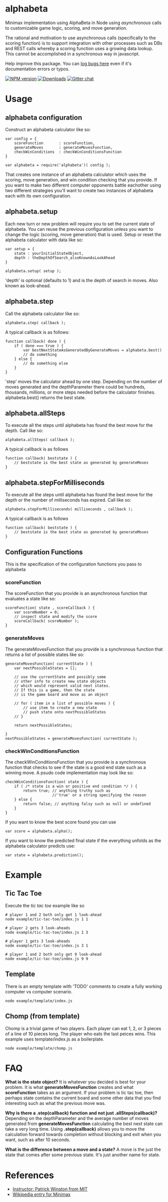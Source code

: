# alphabeta
Minimax implementation using AlphaBeta in Node using *asynchronous* calls to customizable game logic, scoring, and move generation.

The rational and motivation to use asynchronous calls (specifically to the scoring function) is to support integration with other processes such as DBs and REST calls whereby a scoring function uses a growing data lookup.  This cannot be accomplished in a synchronous way in javascript.

Help improve this package.  You can [log bugs here](https://github.com/panchishin/alphabeta/issues) even if it's documentation errors or typos.

[![NPM version][npm-image]][npm-url]
[![Downloads][downloads-image]][npm-url] 
[![Gitter chat][gitter-image]][gitter-url]

# Usage

## alphabeta configuration
Construct an alphabeta calculator like so:

	var config = {
		scoreFunction 		: scoreFunction,
		generateMoves		: generateMovesFunction,
		checkWinConditions 	: checkWinConditionsFunction
	}

	var alphabeta = require('alphabeta')( config );

That creates one instance of an alphabeta calculator which uses the scoring, move generation, and win condition checking that you provide.  If you want to make two different computer opponents battle eachother using two different strategies you'll want to create two instances of alphabeta each with its own configuration.

## alphabeta.setup
Each new turn or new problem will require you to set the current state of alphabeta.  You can reuse the previous configuration unless you want to change the logic (scoring, move generation) that is used.
Setup or reset the alphabeta calculator with data like so:

	var setup = {
		state : yourInitialStateObject,
		depth : theDepthOfSearch_alsoKnownAsLookAhead
	}

	alphabeta.setup( setup );

'depth' is optional (defaults to 1) and is the depth of search in moves.  Also known as look-ahead.


## alphabeta.step
Call the alphabeta calculator like so:

	alphabeta.step( callback );

A typical callback is as follows:

	function callback( done ) {
		if ( done === true ) {
			var bestNextStateAsGeneratedByGenerateMoves = alphabeta.best()
			// do something
		} else {
			// do something else
		}
	}

'step' moves the calculator ahead by one step.  Depending on the number of moves generated and the depthParameter there could be hundreds, thousands, millions, or more steps needed before the calculator finishes.  alphabeta.best() returns the best state.

## alphabeta.allSteps
To execute all the steps until alphabeta has found the best move for the depth.  Call like so:

	alphabeta.allSteps( callback );

A typical callback is as follows

	function callback( beststate ) {
		// beststate is the best state as generated by generateMoves
	}

## alphabeta.stepForMilliseconds
To execute all the steps until alphabeta has found the best move for the depth or the number of milliseconds has expired.  Call like so:

	alphabeta.stepForMilliseconds( milliseconds , callback );

A typical callback is as follows

	function callback( beststate ) {
		// beststate is the best state as generated by generateMoves
	}



## Configuration Functions
This is the specification of the configuration functions you pass to alphabeta

### scoreFunction
The scoreFunction that you provide is an asynchronous function that evaluates a state like so:

	scoreFunction( state , scoreCallback ) {
		var scoreNumber = 0;
		// inspect state and modify the score
		scoreCallback( scoreNumber );
	}

### generateMoves
The generateMovesFunction that you provide is a synchronous function that returns a list of possible states like so:

	generateMovesFunction( currentState ) {
		var nextPossibleStates = [];

		// use the currentState and possibly some 
		// other info to create new state objects
		// which would represent valid next states.
		// If this is a game, then the state
		// is the game board and move as an object

		// for ( item in a list of possible moves ) {
			// use item to create a new state
			// push state onto nextPossibleStates
		// }

		return nextPossibleStates;

	}
	nextPossibleStates = generateMovesFunction( currentState );

### checkWinConditionsFunction
The checkWinConditionsFunction that you provide is a synchronous function that checks to see if the state is a good end state such as a winning move.  A psudo code implementation may look like so:

	checkWinConditionsFunction( state ) {
		if ( /* state is a win or positive end condition */ ) {
			return true; // anything truthy such as 
						 //'true' or a string specifying the reason
		} else {
			return false; // anything falsy such as null or undefined
		}
	}

If you want to know the best score found you can use 

	var score = alphabeta.alpha();

If you want to know the predicted final state if the everything unfolds as the alphabeta calculator predicts use:

	var state = alphabeta.prediction();

# Example

## Tic Tac Toe

Execute the *tic tac toe* example like so

	# player 1 and 2 both only get 1 look-ahead
	node example/tic-tac-toe/index.js 1 1

	# player 2 gets 3 look-aheads
	node example/tic-tac-toe/index.js 1 3

	# player 1 gets 3 look-aheads
	node example/tic-tac-toe/index.js 3 1

	# player 1 and 2 both only get 9 look-ahead
	node example/tic-tac-toe/index.js 9 9

## Template

There is an empty template with 'TODO' comments to create a fully working computer vs computer scenario.

	node example/template/index.js

## Chomp (from template)

Chomp is a trivial game of two players.  Each player can eat 1, 2, or 3 pieces of a line of 10 pieces long.  The player who eats the last peices wins.  This example uses template/index.js as a boilerplate.

	node example/template/chomp.js

# FAQ

**What is the state object?**  It is whatever you decided is best for your problem.  It is what **generateMovesFunction** creates and what **scoreFunction** takes as an argument.  If your problem is tic tac toe, then perhaps state contains the current board and some other data that you find interesting such as what the previous move was.

**Why is there a .step(callback) function and not just .allSteps(callback)?**  Depending on the depthParameter and the average number of moves generated from **generateMovesFunction** calculating the best next state can take a very long time.  Using **.step(callback)** allows you to move the calculation forward towards completion without blocking and exit when you want, such as after 10 seconds.

**What is the difference between a move and a state?** A move is the just the state that comes after some previous state.  It's just another name for state.

# References

* [Instructor: Patrick Winston from MIT](https://www.youtube.com/watch?v=STjW3eH0Cik)
* [Wikipedia entry for Minimax](https://en.wikipedia.org/wiki/Minimax)


[gitter-url]: https://gitter.im/panchishin/alphabeta
[gitter-image]: https://badges.gitter.im/panchishin/alphabeta.png
[downloads-image]: http://img.shields.io/npm/dm/alphabeta.svg
[npm-url]: https://npmjs.org/package/alphabeta
[npm-image]: http://img.shields.io/npm/v/alphabeta.svg
